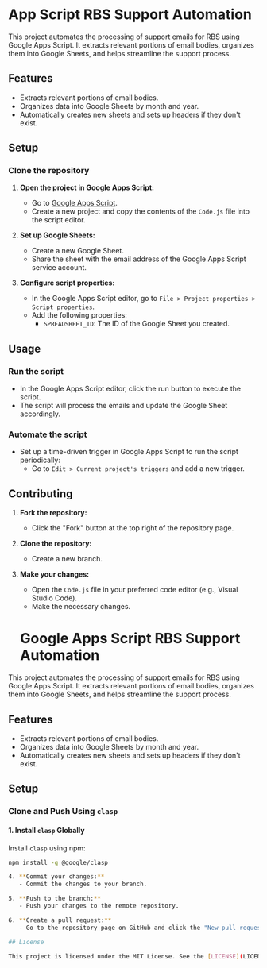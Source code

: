 # App Script RBS Support Automation

This project automates the processing of support emails for RBS using Google Apps Script. It extracts relevant portions of email bodies, organizes them into Google Sheets, and helps streamline the support process.

## Features
- Extracts relevant portions of email bodies.
- Organizes data into Google Sheets by month and year.
- Automatically creates new sheets and sets up headers if they don't exist.

## Setup

### Clone the repository

1. **Open the project in Google Apps Script:**
   - Go to [Google Apps Script](https://script.google.com/).
   - Create a new project and copy the contents of the `Code.js` file into the script editor.

2. **Set up Google Sheets:**
   - Create a new Google Sheet.
   - Share the sheet with the email address of the Google Apps Script service account.

3. **Configure script properties:**
   - In the Google Apps Script editor, go to `File > Project properties > Script properties`.
   - Add the following properties:
     - `SPREADSHEET_ID`: The ID of the Google Sheet you created.

## Usage

### Run the script
- In the Google Apps Script editor, click the run button to execute the script.
- The script will process the emails and update the Google Sheet accordingly.

### Automate the script
- Set up a time-driven trigger in Google Apps Script to run the script periodically:
  - Go to `Edit > Current project's triggers` and add a new trigger.

## Contributing

1. **Fork the repository:**
   - Click the "Fork" button at the top right of the repository page.

2. **Clone the repository:**
   - Create a new branch.

3. **Make your changes:**
   - Open the `Code.js` file in your preferred code editor (e.g., Visual Studio Code).
   - Make the necessary changes.
   # Google Apps Script RBS Support Automation

This project automates the processing of support emails for RBS using Google Apps Script. It extracts relevant portions of email bodies, organizes them into Google Sheets, and helps streamline the support process.

## Features
- Extracts relevant portions of email bodies.
- Organizes data into Google Sheets by month and year.
- Automatically creates new sheets and sets up headers if they don't exist.

## Setup

### Clone and Push Using `clasp`

#### 1. Install `clasp` Globally

Install `clasp` using npm:

```bash
npm install -g @google/clasp

4. **Commit your changes:**
   - Commit the changes to your branch.

5. **Push to the branch:**
   - Push your changes to the remote repository.

6. **Create a pull request:**
   - Go to the repository page on GitHub and click the "New pull request" button.

## License

This project is licensed under the MIT License. See the [LICENSE](LICENSE) file for details.